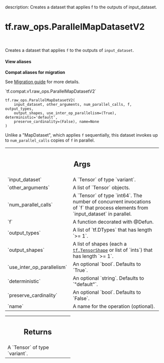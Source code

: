 description: Creates a dataset that applies f to the outputs of input_dataset.

<div itemscope itemtype="http://developers.google.com/ReferenceObject">
<meta itemprop="name" content="tf.raw_ops.ParallelMapDatasetV2" />
<meta itemprop="path" content="Stable" />
</div>

# tf.raw_ops.ParallelMapDatasetV2

<!-- Insert buttons and diff -->

<table class="tfo-notebook-buttons tfo-api nocontent" align="left">

</table>



Creates a dataset that applies `f` to the outputs of `input_dataset`.

<section class="expandable">
  <h4 class="showalways">View aliases</h4>
  <p>
<b>Compat aliases for migration</b>
<p>See
<a href="https://www.tensorflow.org/guide/migrate">Migration guide</a> for
more details.</p>
<p>`tf.compat.v1.raw_ops.ParallelMapDatasetV2`</p>
</p>
</section>

<pre class="devsite-click-to-copy prettyprint lang-py tfo-signature-link">
<code>tf.raw_ops.ParallelMapDatasetV2(
    input_dataset, other_arguments, num_parallel_calls, f, output_types,
    output_shapes, use_inter_op_parallelism=(True), deterministic='default',
    preserve_cardinality=(False), name=None
)
</code></pre>



<!-- Placeholder for "Used in" -->

Unlike a "MapDataset", which applies `f` sequentially, this dataset invokes up
to `num_parallel_calls` copies of `f` in parallel.

<!-- Tabular view -->
 <table class="responsive fixed orange">
<colgroup><col width="214px"><col></colgroup>
<tr><th colspan="2"><h2 class="add-link">Args</h2></th></tr>

<tr>
<td>
`input_dataset`
</td>
<td>
A `Tensor` of type `variant`.
</td>
</tr><tr>
<td>
`other_arguments`
</td>
<td>
A list of `Tensor` objects.
</td>
</tr><tr>
<td>
`num_parallel_calls`
</td>
<td>
A `Tensor` of type `int64`.
The number of concurrent invocations of `f` that process
elements from `input_dataset` in parallel.
</td>
</tr><tr>
<td>
`f`
</td>
<td>
A function decorated with @Defun.
</td>
</tr><tr>
<td>
`output_types`
</td>
<td>
A list of `tf.DTypes` that has length `>= 1`.
</td>
</tr><tr>
<td>
`output_shapes`
</td>
<td>
A list of shapes (each a <a href="../../tf/TensorShape.md"><code>tf.TensorShape</code></a> or list of `ints`) that has length `>= 1`.
</td>
</tr><tr>
<td>
`use_inter_op_parallelism`
</td>
<td>
An optional `bool`. Defaults to `True`.
</td>
</tr><tr>
<td>
`deterministic`
</td>
<td>
An optional `string`. Defaults to `"default"`.
</td>
</tr><tr>
<td>
`preserve_cardinality`
</td>
<td>
An optional `bool`. Defaults to `False`.
</td>
</tr><tr>
<td>
`name`
</td>
<td>
A name for the operation (optional).
</td>
</tr>
</table>



<!-- Tabular view -->
 <table class="responsive fixed orange">
<colgroup><col width="214px"><col></colgroup>
<tr><th colspan="2"><h2 class="add-link">Returns</h2></th></tr>
<tr class="alt">
<td colspan="2">
A `Tensor` of type `variant`.
</td>
</tr>

</table>

